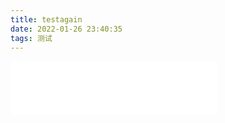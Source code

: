 ```yaml
---
title: testagain
date: 2022-01-26 23:40:35
tags: 测试
---
```

<iframe border="0" marginwidth="0" marginheight="0" src="//music.163.com/outchain/player?type=2&amp;id=1300697588&amp;auto=0&amp;height=66" width="330" height="86" frameborder="no"></iframe>